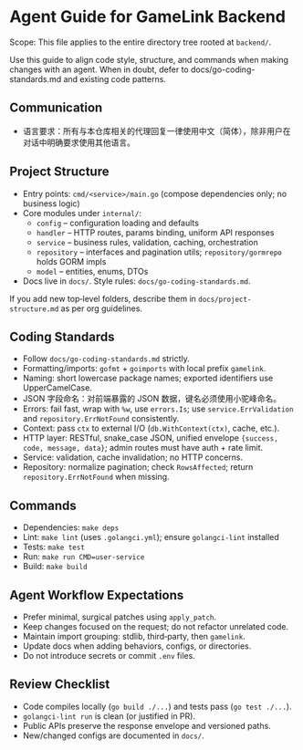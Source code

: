 # Agent Guide for GameLink Backend

Scope: This file applies to the entire directory tree rooted at `backend/`.

Use this guide to align code style, structure, and commands when making changes with an agent. When in doubt, defer to docs/go-coding-standards.md and existing code patterns.

## Communication

- 语言要求：所有与本仓库相关的代理回复一律使用中文（简体），除非用户在对话中明确要求使用其他语言。

## Project Structure

- Entry points: `cmd/<service>/main.go` (compose dependencies only; no business logic)
- Core modules under `internal/`:
  - `config` – configuration loading and defaults
  - `handler` – HTTP routes, params binding, uniform API responses
  - `service` – business rules, validation, caching, orchestration
  - `repository` – interfaces and pagination utils; `repository/gormrepo` holds GORM impls
  - `model` – entities, enums, DTOs
- Docs live in `docs/`. Style rules: `docs/go-coding-standards.md`.

If you add new top‑level folders, describe them in `docs/project-structure.md` as per org guidelines.

## Coding Standards

- Follow `docs/go-coding-standards.md` strictly.
- Formatting/imports: `gofmt` + `goimports` with local prefix `gamelink`.
- Naming: short lowercase package names; exported identifiers use UpperCamelCase.
- JSON 字段命名：对前端暴露的 JSON 数据，键名必须使用小驼峰命名。
- Errors: fail fast, wrap with `%w`, use `errors.Is`; use `service.ErrValidation` and `repository.ErrNotFound` consistently.
- Context: pass `ctx` to external I/O (`db.WithContext(ctx)`, cache, etc.).
- HTTP layer: RESTful, snake_case JSON, unified envelope `{success, code, message, data}`; admin routes must have auth + rate limit.
- Service: validation, cache invalidation; no HTTP concerns.
- Repository: normalize pagination; check `RowsAffected`; return `repository.ErrNotFound` when missing.

## Commands

- Dependencies: `make deps`
- Lint: `make lint` (uses `.golangci.yml`); ensure `golangci-lint` installed
- Tests: `make test`
- Run: `make run CMD=user-service`
- Build: `make build`

## Agent Workflow Expectations

- Prefer minimal, surgical patches using `apply_patch`.
- Keep changes focused on the request; do not refactor unrelated code.
- Maintain import grouping: stdlib, third‑party, then `gamelink`.
- Update docs when adding behaviors, configs, or directories.
- Do not introduce secrets or commit `.env` files.

## Review Checklist

- Code compiles locally (`go build ./...`) and tests pass (`go test ./...`).
- `golangci-lint run` is clean (or justified in PR).
- Public APIs preserve the response envelope and versioned paths.
- New/changed configs are documented in `docs/`.
